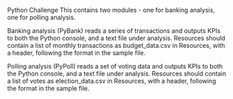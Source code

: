 Python Challenge
This contains two modules - one for banking analysis, one for polling analysis.

Banking analysis (PyBank) reads a series of transactions and outputs KPIs to both the Python console,
	and a text file under analysis.
Resources should contain a list of monthly transactions as budget_data.csv in Resources, 
	with a header, following the format in the sample file.

Polling analysis (PyPoll) reads a set of voting data and outputs KPIs to both the Python console,
	and a text file under analysis.
Resources should contain a list of votes as election_data.csv in Resources, 
	with a header, following the format in the sample file.